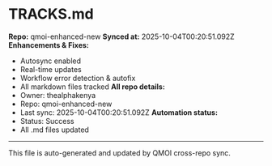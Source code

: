 # TRACKS.md

**Repo:** qmoi-enhanced-new
**Synced at:** 2025-10-04T00:20:51.092Z
**Enhancements & Fixes:**
- Autosync enabled
- Real-time updates
- Workflow error detection & autofix
- All markdown files tracked
**All repo details:**
- Owner: thealphakenya
- Repo: qmoi-enhanced-new
- Last sync: 2025-10-04T00:20:51.092Z
**Automation status:**
- Status: Success
- All .md files updated
---
This file is auto-generated and updated by QMOI cross-repo sync.
